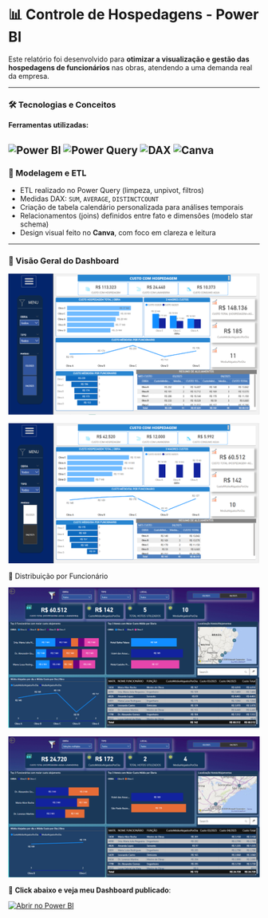 # 📊 Controle de Hospedagens - Power BI

Este relatório foi desenvolvido para **otimizar a visualização e gestão das hospedagens de funcionários** nas obras, atendendo a uma demanda real da empresa.

---
### 🛠️ Tecnologias e Conceitos

**Ferramentas utilizadas:**

![Power BI](https://img.shields.io/badge/Power%20BI-FFDC00?style=for-the-badge&logo=Power%20BI&logoColor=black)
![Power Query](https://img.shields.io/badge/Power%20Query-2C2C2C?style=for-the-badge&logo=microsoft&logoColor=white)
![DAX](https://img.shields.io/badge/DAX-1E4D8B?style=for-the-badge&logo=databricks&logoColor=white)
![Canva](https://img.shields.io/badge/Canva-00C4CC?style=for-the-badge&logo=Canva&logoColor=white)
---

### 🔄 Modelagem e ETL

- ETL realizado no Power Query (limpeza, unpivot, filtros)
- Medidas DAX: `SUM`, `AVERAGE`, `DISTINCTCOUNT`
- Criação de tabela calendário personalizada para análises temporais
- Relacionamentos (joins) definidos entre fato e dimensões (modelo star schema)
- Design visual feito no **Canva**, com foco em clareza e leitura


---
### 🧩 Visão Geral do Dashboard



![Dashboard de Hospedagem](hospedagem_33.png)



![Dashboard de Hospedagem](DashboardcontroledehotelariaHipo2.png)



🧩 Distribuição por Funcionário


![Dashboard de Hospedagem](DashboardcontroledehotelariaHipo3.png)



![Dashboard de Hospedagem](DashboardcontroledehotelariaHipo4.png)


🚀 **Click abaixo e veja meu Dashboard publicado**:  

[![Abrir no Power BI](https://img.shields.io/badge/Abrir%20no%20Power%20BI-%2300AC47?logo=powerbi&logoColor=white)](https://app.powerbi.com/view?r=eyJrIjoiMWNkZjIyNjgtOTNlNS00ZmI1LWJmZjItNDc2Yjc4ODRmYjVkIiwidCI6ImQ1ZTYxZGFhLTZjOGUtNDUzMy1hZmUzLWRhYWE4MjBiY2Y1NSJ9)


